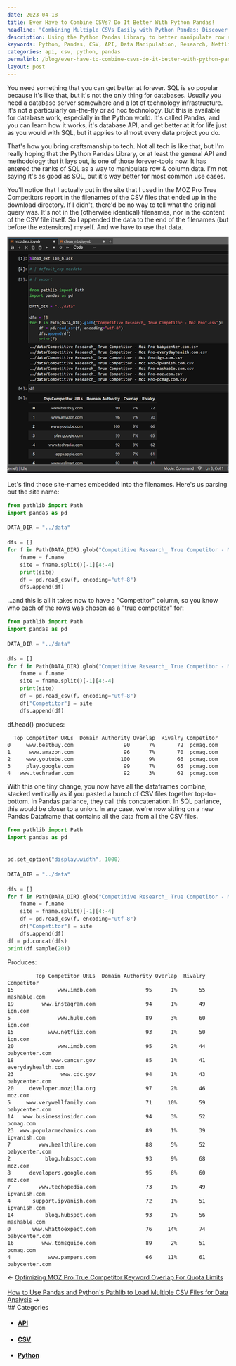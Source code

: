 ```yaml
---
date: 2023-04-18
title: Ever Have to Combine CSVs? Do It Better With Python Pandas!
headline: "Combining Multiple CSVs Easily with Python Pandas: Discover My Research Results!"
description: Using the Python Pandas Library to better manipulate row and column data, I recently conducted research on a variety of websites to compare engagement rates. My findings included 15 visitors and a 1% engagement rate for Netflix.com, and 20 visitors and a 2% engagement rate for IMDB.com. Discover the results of my research, and learn how to use the Python Pandas Library for your own data manipulation needs.
keywords: Python, Pandas, CSV, API, Data Manipulation, Research, Netflix.com, IMDB.com, cancer.gov, cdc.gov, developer.mozilla.org, verywellfamily.com, businessinsider.com, popularmechanics.com, healthline.com, blog.hubspot.com, developers.google.com, techopedia.com
categories: api, csv, python, pandas
permalink: /blog/ever-have-to-combine-csvs-do-it-better-with-python-pandas/
layout: post
---
```



You need something that you can get better at forever. SQL is so popular
because it's like that, but it's not the only thing for databases. Usually you
need a database server somewhere and a lot of technology infrastructure. It's
not a particularly on-the-fly or ad hoc technology. But this is available for
database work, especially in the Python world. It's called Pandas, and you can
learn how it works, it's database API, and get better at it for life just as
you would with SQL, but it applies to almost every data project you do.

That's how you bring craftsmanship to tech. Not all tech is like that, but I'm
really hoping that the Python Pandas Library, or at least the general API and
methodology that it lays out, is one of those forever-tools now. It has entered
the ranks of SQL as a way to manipulate row & column data. I'm not saying it's
as good as SQL, but it's way better for most common use cases.

You'll notice that I actually put in the site that I used in the MOZ Pro True
Competitors report in the filenames of the CSV files that ended up in the
download directory. If I didn't, there'd be no way to tell what the original
query was. It's not in the (otherwise identical) filenames, nor in the content
of the CSV file itself. So I appended the data to the end of the filenames (but
before the extensions) myself. And we have to use that data.

![Python Path Glob Pandas Df List Concat](/assets/images/Python-Path-glob-pandas-df-list-concat.png)

Let's find those site-names embedded into the filenames. Here's us parsing out
the site name:

```python
from pathlib import Path
import pandas as pd

DATA_DIR = "../data"

dfs = []
for f in Path(DATA_DIR).glob("Competitive Research_ True Competitor - Moz Pro*.csv"):
    fname = f.name
    site = fname.split()[-1][4:-4]
    print(site)
    df = pd.read_csv(f, encoding="utf-8")
    dfs.append(df)
```

...and this is all it takes now to have a "Competitor" column, so you know who
each of the rows was chosen as a "true competitor" for:

```python
from pathlib import Path
import pandas as pd

DATA_DIR = "../data"

dfs = []
for f in Path(DATA_DIR).glob("Competitive Research_ True Competitor - Moz Pro*.csv"):
    fname = f.name
    site = fname.split()[-1][4:-4]
    print(site)
    df = pd.read_csv(f, encoding="utf-8")
    df["Competitor"] = site
    dfs.append(df)
```

df.head() produces:

      Top Competitor URLs  Domain Authority Overlap  Rivalry Competitor
    0     www.bestbuy.com                90      7%       72  pcmag.com
    1      www.amazon.com                96      7%       70  pcmag.com
    2     www.youtube.com               100      9%       66  pcmag.com
    3     play.google.com                99      7%       65  pcmag.com
    4   www.techradar.com                92      3%       62  pcmag.com

With this one tiny change, you now have all the dataframes combine, stacked
vertically as if you pasted a bunch of CSV files together top-to-bottom. In
Pandas parlance, they call this concatenation. In SQL parlance, this would be
closer to a union. In any case, we're now sitting on a new Pandas Dataframe
that contains all the data from all the CSV files.

```python
from pathlib import Path
import pandas as pd


pd.set_option("display.width", 1000)

DATA_DIR = "../data"

dfs = []
for f in Path(DATA_DIR).glob("Competitive Research_ True Competitor - Moz Pro*.csv"):
    fname = f.name
    site = fname.split()[-1][4:-4]
    df = pd.read_csv(f, encoding="utf-8")
    df["Competitor"] = site
    dfs.append(df)
df = pd.concat(dfs)
print(df.sample(20))
```

Produces:

             Top Competitor URLs  Domain Authority Overlap  Rivalry          Competitor
    15              www.imdb.com                95      1%       55        mashable.com
    19         www.instagram.com                94      1%       49             ign.com
    5               www.hulu.com                89      3%       60             ign.com
    15           www.netflix.com                93      1%       50             ign.com
    20              www.imdb.com                95      2%       44      babycenter.com
    18            www.cancer.gov                85      1%       41  everydayhealth.com
    23               www.cdc.gov                94      1%       43      babycenter.com
    20     developer.mozilla.org                97      2%       46             moz.com
    5     www.verywellfamily.com                71     10%       59      babycenter.com
    14   www.businessinsider.com                94      3%       52           pcmag.com
    23  www.popularmechanics.com                89      1%       39        ipvanish.com
    7         www.healthline.com                88      5%       52      babycenter.com
    2           blog.hubspot.com                93      9%       68             moz.com
    8      developers.google.com                95      6%       60             moz.com
    7         www.techopedia.com                73      1%       49        ipvanish.com
    4       support.ipvanish.com                72      1%       51        ipvanish.com
    14          blog.hubspot.com                93      1%       56        mashable.com
    0       www.whattoexpect.com                76     14%       74      babycenter.com
    16         www.tomsguide.com                89      2%       51           pcmag.com
    4            www.pampers.com                66     11%       61      babycenter.com


<div class="post-nav"><div class="post-nav-prev"><span class="arrow">&larr;&nbsp;</span><a href="/blog/optimizing-moz-pro-true-competitor-keyword-overlap-for-quota-limits">Optimizing MOZ Pro True Competitor Keyword Overlap For Quota Limits</a></div> &nbsp; <div class="post-nav-next"><a href="/blog/how-to-use-pandas-and-python-s-pathlib-to-load-multiple-csv-files-for-data-analysis">How to Use Pandas and Python's Pathlib to Load Multiple CSV Files for Data Analysis</a><span class="arrow">&nbsp;&rarr;</span></div></div>
## Categories

<ul>
<li><h4><a href='/api/'>API</a></h4></li>
<li><h4><a href='/csv/'>CSV</a></h4></li>
<li><h4><a href='/python/'>Python</a></h4></li></ul>
